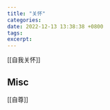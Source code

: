 ```yaml
---
title: "关怀"
categories: 
date: 2022-12-13 13:38:38 +0800
tags: 
excerpt: 
---
```





[[自我关怀]]



## Misc

[[自尊]]

